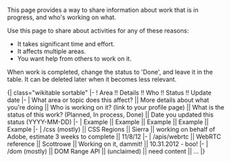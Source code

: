 This page provides a way to share information about work that is in progress, and who's working on what. 

Use this page to share about activities for any of these reasons:
* It takes significant time and effort.
* It affects multiple areas.
* You want help from others to work on it.

When work is completed, change the status to 'Done', and leave it in the table. It can be deleted later when it becomes less relevant. 

{| class="wikitable sortable"
|-
! Area !! Details !! Who !! Status !! Update date
|-
| What area or topic does this affect? || More details about what you're doing || Who is working on it? (link to your profile page) || What is the status of this work? (Planned, In process, Done) || Date you updated this status (YYYY-MM-DD)
|-
| Example || Example || Example || Example || Example
|-
| /css (mostly) || CSS Regions || Sierra || working on behalf of Adobe, estimate 3 weeks to complete || 11/8/12
|-
| /apis/webrtc || WebRTC reference || Scottrowe || Working on it, dammit! || 10.31.2012 - boo!
|-
| /dom (mostly) || DOM Range API || (unclaimed) || need content || ...
|}